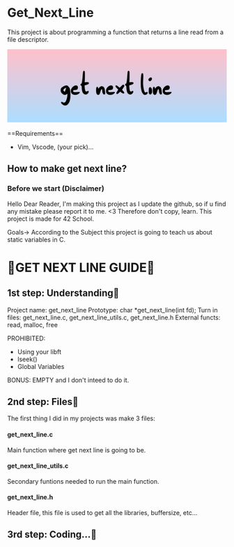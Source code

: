 # Get_Next_Line 
This project is about programming a function that returns a line read from a file descriptor.

![Get_Next_Line](Get_next_line.png)

==Requirements==
- Vim, Vscode, (your pick)...

## How to make get next line?

### Before we start (Disclaimer)

Hello Dear Reader, I'm making this project as I update the github, so if u find any mistake please report it to me. <3
Therefore don't copy, learn.
This project is made for 42 School.

Goals->
According to the Subject this project is going to teach us about static variables in C.

# 🐉GET NEXT LINE GUIDE🐉
## 1st step: Understanding🐉

Project name: get_next_line
Prototype: char *get_next_line(int fd);
Turn in files: get_next_line.c, get_next_line_utils.c, get_next_line.h
External functs: read, malloc, free

PROHIBITED:
- Using your libft
- lseek()
- Global Variables

BONUS:
EMPTY and I don't inteed to do it.

## 2nd step: Files🐲

The first thing I did in my projects was make 3 files:

#### get_next_line.c
Main function where get next line is going to be.

#### get_next_line_utils.c
Secondary funtions needed to run the main function.

#### get_next_line.h
Header file, this file is used to get all the libraries, buffersize, etc...

## 3rd step: Coding...🐲
